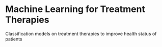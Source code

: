 # Machine Learning for Treatment Therapies
Classification models on treatment therapies to improve health status of patients
